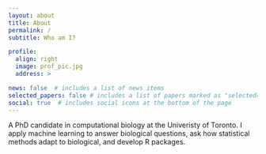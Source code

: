 ```yaml
---
layout: about
title: About
permalink: /
subtitle: Who am I?

profile:
  align: right
  image: prof_pic.jpg
  address: >

news: false  # includes a list of news items
selected_papers: false # includes a list of papers marked as "selected={true}"
social: true  # includes social icons at the bottom of the page
---
```


A PhD candidate in computational biology at the Univeristy of Toronto. I apply machine learning to answer biological questions, ask how statistical methods adapt to biological, and develop R packages.

